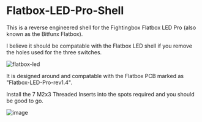 # Flatbox-LED-Pro-Shell
This is a reverse engineered shell for the Fightingbox Flatbox LED Pro (also known as the Bitfunx Flatbox).

I believe it should be compatable with the Flatbox LED shell if you remove the holes used for the three switches.

![flatbox-led](https://github.com/user-attachments/assets/77325618-f016-447f-86d1-33a14d9249c2)

It is designed around and compatable with the Flatbox PCB marked as "Flatbox-LED-Pro-rev1.4".

Install the 7 M2x3 Threaded Inserts into the spots required and you should be good to go.


![image](https://github.com/user-attachments/assets/68e667b2-8414-4c27-9304-54ebd999e0c8)
